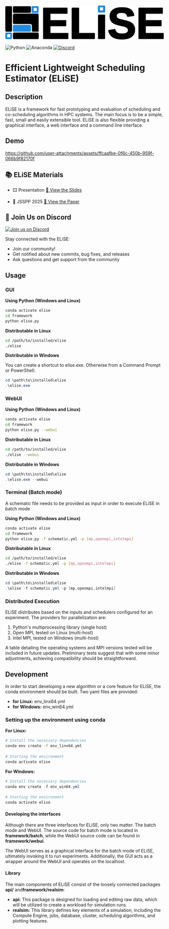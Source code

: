 ![ELiSE logo](./assets/promo/dark-horizontal-elise-logo-github.png)

![Python](https://img.shields.io/badge/python-3670A0?style=for-the-badge&logo=python&logoColor=ffdd54)
![Anaconda](https://img.shields.io/badge/Anaconda-%2344A833.svg?style=for-the-badge&logo=anaconda&logoColor=white)
[![Discord](https://img.shields.io/badge/Discord-%235865F2.svg?style=for-the-badge&logo=discord&logoColor=white)](https://discord.gg/cABwcWhBSx)

# **Efficient Lightweight Scheduling Estimator (ELiSE)**

## Description

ELiSE is a framework for fast prototyping and evaluation of scheduling and co-scheduling algorithms in HPC systems. 
The main focus is to be a simple, fast, small and easily extensible tool. ELiSE is also flexible providing a graphical interface,
a web interface and a command line interface.

## Demo

https://github.com/user-attachments/assets/ffcaafbe-0f6c-450b-959f-066b9f82170f

## 📚 ELiSE Materials

* 🎞️ Presentation
[📂 View the Slides](./material/ELiSE_%20A%20tool%20to%20support%20algorithmic%20design%20for%20HPC%20co-scheduling.pdf)


* 📝 JSSPP 2025
[📂 View the Paper](./material/JSSPP_2025_paper_11.pdf)


## 💬 Join Us on Discord
[![Join us on Discord](https://img.shields.io/badge/Join%20us%20on%20Discord-5865F2?style=for-the-badge&logo=discord&logoColor=white)](https://discord.gg/cABwcWhBSx)

Stay connected with the ELiSE:
- Join our community!
- Get notified about new commits, bug fixes, and releases
- Ask questions and get support from the community


## Usage

### GUI
**Using Python (Windows and Linux)**
```bash
conda activate elise
cd framework
python elise.py
```

**Distributable in Linux**
```bash
cd /path/to/installed/elise
./elise
```

**Distributable in Windows**

You can create a shortcut to elise.exe. Otherwise from a Command Prompt or PowerShell:

```powershell
cd \path\to\installed\elise
.\elise.exe
```

### WebUI

**Using Python (Windows and Linux)**
```bash
conda activate elise
cd framework
python elise.py --webui
```

**Distributable in Linux**
```bash
cd /path/to/installed/elise
./elise --webui
```

**Distributable in Windows**

```powershell
cd \path\to\installed\elise
.\elise.exe --webui
```

### Terminal (Batch mode)

A schematic file needs to be provided as input in order to execute ELiSE in batch mode

**Using Python (Windows and Linux)**
```bash
conda activate elise
cd framework
python elise.py -f schematic.yml -p [mp,openmpi,intelmpi]
```

**Distributable in Linux**
```bash
cd /path/to/installed/elise
./elise -f schematic.yml -p [mp,openmpi,intelmpi]
```

**Distributable in Windows**
```powershell
cd \path\to\installed\elise
.\elise -f schematic.yml -p [mp,openmpi,intelmpi]
```

### Distributed Execution

ELiSE distributes based on the inputs and schedulers configured for an experiment. The providers for parallelization are:
1. Python's multiprocessing library (single host)
2. Open MPI, tested on Linux (multi-host)
3. Intel MPI, tested on Windows (multi-host)

A table detailing the operating systems and MPI versions tested will be included in future updates. 
Preliminary tests suggest that with some minor adjustments, achieving compatibility should be straightforward.

## Development

In order to start developing a new algorithm or a core feature for ELiSE, the conda environment should be built.
Two yaml files are provided:
- **for Linux:** env_linx64.yml
- **for Windows:** env_win64.yml

### Setting up the environment using conda

**For Linux:**
```bash
# Install the necessary dependencies
conda env create -f env_linx64.yml

# Starting the environment
conda activate elise
```

**For Windows:**
```powershell
# Install the necessary dependencies
conda env create -f env_win64.yml

# Starting the environment
conda activate elise
```

#### Developing the interfaces

Although there are three interfaces for ELiSE, only two matter. The batch mode and WebUI.
The source code for batch mode is located in **framework/batch**, while the WebUI source code can be found in **framework/webui**.

The WebUI serves as a graphical interface for the batch mode of ELiSE, ultimately invoking it to run experiments. 
Additionally, the GUI acts as a wrapper around the WebUI and operates on the localhost.


#### Library

The main components of ELiSE consist of the loosely connected packages **api/** and**framework/realsim**:
- **api:** This package is designed for loading and editing raw data, which will be utilized to create a workload for simulation runs.
- **realsim:** This library defines key elements of a simulation, including the Compute Engine, jobs, database, cluster, scheduling algorithms, and plotting features.
